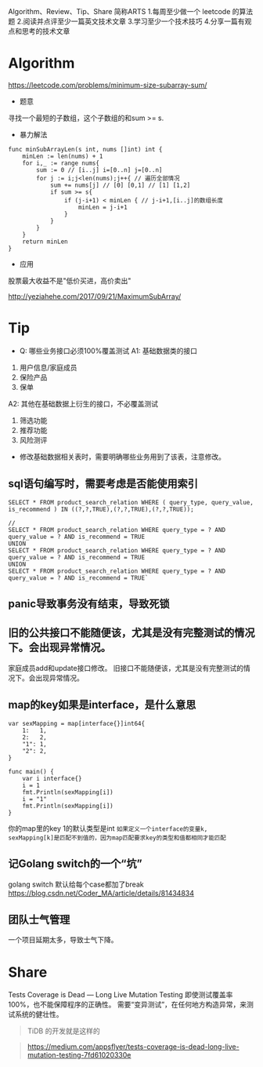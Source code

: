Algorithm、Review、Tip、Share 简称ARTS
1.每周至少做一个 leetcode 的算法题 2.阅读并点评至少一篇英文技术文章 3.学习至少一个技术技巧 4.分享一篇有观点和思考的技术文章


# Algorithm

https://leetcode.com/problems/minimum-size-subarray-sum/

* 题意

寻找一个最短的子数组，这个子数组的和sum >= s.


* 暴力解法

```
func minSubArrayLen(s int, nums []int) int {
    minLen := len(nums) + 1
    for i,_ := range nums{
        sum := 0 // [i..j] i=[0..n] j=[0..n]
        for j := i;j<len(nums);j++{ // 遍历全部情况
            sum += nums[j] // [0] [0,1] // [1] [1,2]
            if sum >= s{
                if (j-i+1) < minLen { // j-i+1,[i..j]的数组长度
                    minLen = j-i+1
                }
            }
        }
    }
    return minLen
}
```

* 应用

股票最大收益不是"低价买进，高价卖出"

http://yeziahehe.com/2017/09/21/MaximumSubArray/

# Tip

* Q: 哪些业务接口必须100%覆盖测试
A1: 基础数据类的接口
1. 用户信息/家庭成员
2. 保险产品
3. 保单

A2: 其他在基础数据上衍生的接口，不必覆盖测试
1. 筛选功能
2. 推荐功能
3. 风险测评

* 修改基础数据相关表时，需要明确哪些业务用到了该表，注意修改。

## sql语句编写时，需要考虑是否能使用索引

```
SELECT * FROM product_search_relation WHERE ( query_type, query_value, is_recommend ) IN ((?,?,TRUE),(?,?,TRUE),(?,?,TRUE));

//
SELECT * FROM product_search_relation WHERE query_type = ? AND query_value = ? AND is_recommend = TRUE
UNION
SELECT * FROM product_search_relation WHERE query_type = ? AND query_value = ? AND is_recommend = TRUE
UNION
SELECT * FROM product_search_relation WHERE query_type = ? AND query_value = ? AND is_recommend = TRUE`
```

## panic导致事务没有结束，导致死锁

## 旧的公共接口不能随便该，尤其是没有完整测试的情况下。会出现异常情况。
家庭成员add和update接口修改。
旧接口不能随便该，尤其是没有完整测试的情况下。会出现异常情况。

## map的key如果是interface，是什么意思

```
var sexMapping = map[interface{}]int64{
	1:   1,
	2:   2,
	"1": 1,
	"2": 2,
}

func main() {
	var i interface{}
	i = 1
	fmt.Println(sexMapping[i])
	i = "1"
	fmt.Println(sexMapping[i])
}

```

你的map里的key 1的默认类型是int
`如果定义一个interface的变量k, sexMapping[k]是匹配不到值的，因为map匹配要求key的类型和值都相同才能匹配`

## 记Golang switch的一个“坑”
golang  switch 默认给每个case都加了break
https://blog.csdn.net/Coder_MA/article/details/81434834


## 团队士气管理

一个项目延期太多，导致士气下降。


# Share

Tests Coverage is Dead — Long Live Mutation Testing
即使测试覆盖率100%，也不能保障程序的正确性。
需要“变异测试”，在任何地方构造异常，来测试系统的健壮性。

> TiDB 的开发就是这样的

> https://medium.com/appsflyer/tests-coverage-is-dead-long-live-mutation-testing-7fd61020330e


